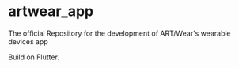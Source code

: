 # artwear_app

The official Repository for the development of ART/Wear's wearable devices app

Build on Flutter.
